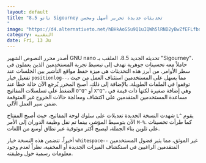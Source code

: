 ```yaml
---
layout: default
title: "نانو 8.5 Sigourney تحديثات جديدة تحرير أسهل ومحسن
"
image: "https://d4.alternativeto.net/hBHkAoS5u9Q1uIQWh5lRND2yBwZfEFLfbdy18OIILY4/rs:fill:1520:760:0/g:ce:0:0/YWJzOi8vZGlzdC9jb250ZW50LzE3NDk4MTA5OTQzMjQucG5n.png"
category: التقنية
date: Fri, 13 Ju
---
```


أصدر محرر النصوص الشهير GNU nano تحديثه الجديد 8.5، الملقب بـ "Sigourney"، حاملاً معه تحسينات جوهرية تهدف إلى تبسيط تجربة المستخدمين الذين يعملون في سطر الأوامر. من أبرز هذه التحديثات هي ميزة حفظ مواقع التأشير بين الجلسات عند تفعيل خيار `positionlog--`، مما يسهل على المستخدمين استئناف العمل من حيث توقفوا في الملفات الطويلة. بالإضافة إلى ذلك، أصبح المحرر يُرجع الآن حالة خطأ عند الضغط على تسلسلات المفاتيح `O^Q^` أو `X^Q^`، وهي إضافة صغيرة لكنها ذات قيمة في مساعدة المستخدمين المتقدمين على اكتشاف ومعالجة حالات الخروج غير المتوقعة ضمن سير العمل الآلي.

شهدت النسخة الجديدة تعديلات على سلوك لوحة المفاتيح، حيث أصبح المفتاح `L^` يقوم الآن بتوسيط المؤشر، بينما تم نقل وظيفة الدوران إلى الأمر `M-%`. كما طرأت تحسينات على تلوين بناء الجملة، ليصبح أكثر موثوقية عبر نطاق أوسع من اللغات.

أخيراً، تتضمن هذه النسخة خيار `whitespace--` غير الموثق، مما يثير فضول المستخدمين المتقدمين الراغبين في استكشاف الميزات الجديدة أو المخفية، نظراً لعدم وجود معلومات رسمية حول وظيفته.
